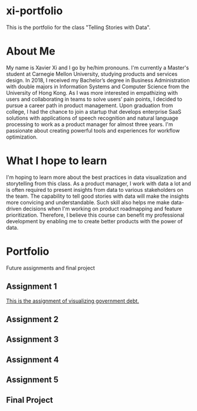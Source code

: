 # xi-portfolio
This is the portfolio for the class "Telling Stories with Data".


# About Me
My name is Xavier Xi and I go by he/him pronouns. I'm currently a Master's student at Carnegie Mellon University, studying products and services design. In 2018, I received my Bachelor’s degree in Business Administration with double majors in Information Systems and Computer Science from the University of Hong Kong. As I was more interested in empathizing with users and collaborating in teams to solve users’ pain points, I decided to pursue a career path in product management. Upon graduation from college, I had the chance to join a startup that develops enterprise SaaS solutions with applications of speech recognition and natural language processing to work as a product manager for almost three years. I'm passionate about creating powerful tools and experiences for workflow optimization.


# What I hope to learn
I'm hoping to learn more about the best practices in data visualization and storytelling from this class. As a product manager, I work with data a lot and is often required to present insights from data to various stakeholders on the team. The capability to tell good stories with data will make the insights more convicing and understandable. Such skill also helps me make data-driven decisions when I'm working on product roadmapping and feature prioritization. Therefore, I believe this course can benefit my professional development by enabling me to create better products with the power of data.


# Portfolio
Future assignments and final project

## Assignment 1
[This is the assignment of visualizing government debt.](/dataviz.md)

## Assignment 2
## Assignment 3
## Assignment 4
## Assignment 5
## Final Project
